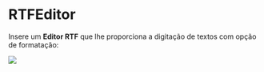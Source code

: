 # RTFEditor

Insere um **Editor RTF** que lhe proporciona a digitação de textos com opção de formatação:

![](http://www.gvinci.com.br/manual/rtfeditor2gv5.zoom80.png)

